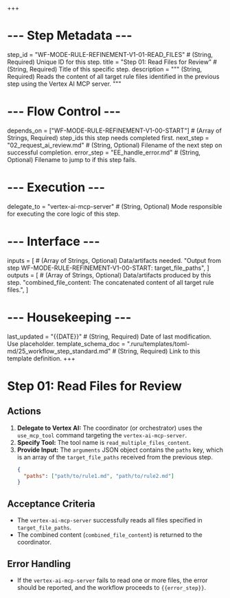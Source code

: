 +++
# --- Step Metadata ---
step_id = "WF-MODE-RULE-REFINEMENT-V1-01-READ_FILES" # (String, Required) Unique ID for this step.
title = "Step 01: Read Files for Review" # (String, Required) Title of this specific step.
description = """
(String, Required) Reads the content of all target rule files identified in the previous step 
using the Vertex AI MCP server.
"""

# --- Flow Control ---
depends_on = ["WF-MODE-RULE-REFINEMENT-V1-00-START"] # (Array of Strings, Required) step_ids this step needs completed first.
next_step = "02_request_ai_review.md" # (String, Optional) Filename of the next step on successful completion.
error_step = "EE_handle_error.md" # (String, Optional) Filename to jump to if this step fails.

# --- Execution ---
delegate_to = "vertex-ai-mcp-server" # (String, Optional) Mode responsible for executing the core logic of this step.

# --- Interface ---
inputs = [ # (Array of Strings, Optional) Data/artifacts needed.
    "Output from step WF-MODE-RULE-REFINEMENT-V1-00-START: target_file_paths",
]
outputs = [ # (Array of Strings, Optional) Data/artifacts produced by this step.
    "combined_file_content: The concatenated content of all target rule files.",
]

# --- Housekeeping ---
last_updated = "{{DATE}}" # (String, Required) Date of last modification. Use placeholder.
template_schema_doc = ".ruru/templates/toml-md/25_workflow_step_standard.md" # (String, Required) Link to this template definition.
+++

# Step 01: Read Files for Review

## Actions

1.  **Delegate to Vertex AI:** The coordinator (or orchestrator) uses the `use_mcp_tool` command targeting the `vertex-ai-mcp-server`.
2.  **Specify Tool:** The tool name is `read_multiple_files_content`.
3.  **Provide Input:** The `arguments` JSON object contains the `paths` key, which is an array of the `target_file_paths` received from the previous step.
    ```json
    {
      "paths": ["path/to/rule1.md", "path/to/rule2.md"] 
    }
    ```

## Acceptance Criteria

*   The `vertex-ai-mcp-server` successfully reads all files specified in `target_file_paths`.
*   The combined content (`combined_file_content`) is returned to the coordinator.

## Error Handling

*   If the `vertex-ai-mcp-server` fails to read one or more files, the error should be reported, and the workflow proceeds to `{{error_step}}`.